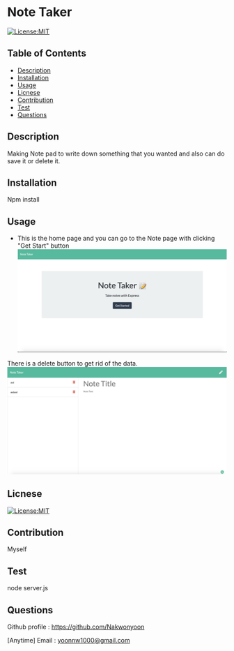 

# Note Taker
[![License:MIT](https://img.shields.io/badge/License-MIT-yellow.svg)](https://opensource.org/licenses/MIT)
## Table of Contents
* [Description](#Description)
* [Installation](#Installation)
* [Usage](#Usage)
* [Licnese](#Licnese)
* [Contribution](#Contribution)
* [Test](#Test)
* [Questions](#Questions)

## Description
Making Note pad to write down something that you wanted and also can do save it or delete it.

## Installation
Npm install

## Usage
* This is the home page and you can go to the Note page with clicking "Get Start" button
![](./public/assets/image/home.png)

There is a delete button to get rid of the data.
![](./public/assets/image/img.png)


## Licnese 
[![License:MIT](https://img.shields.io/badge/License-MIT-yellow.svg)](https://opensource.org/licenses/MIT)

## Contribution
Myself

## Test
node server.js

## Questions 
Github profile : https://github.com/Nakwonyoon

[Anytime] Email : yoonnw1000@gmail.com
